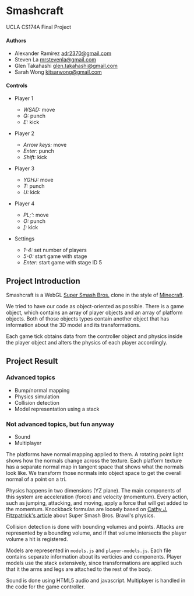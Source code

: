 # Smashcraft

UCLA CS174A Final Project

#### Authors

*   Alexander Ramirez <adr2370@gmail.com>
*   Steven La <mrstevenla@gmail.com>
*   Glen Takahashi <glen.takahashi@gmail.com>
*   Sarah Wong <kitsarwong@gmail.com>

#### Controls

*   Player 1
    *   *WSAD:* move
    *   *Q:* punch
    *   *E:* kick
    
*   Player 2
    *   *Arrow keys:* move
    *   *Enter:* punch
    *   *Shift:* kick
    
*   Player 3
    *   *YGHJ:* move
    *   *T:* punch
    *   *U:* kick
  
*   Player 4
    *   *PL;':* move
    *   *O:* punch
    *   *[:* kick

*   Settings
    *   *1-4:* set number of players
    *   *5-0:* start game with stage
    *   *Enter:* start game with stage ID 5

## Project Introduction

Smashcraft is a WebGL [Super Smash Bros.][1] clone in the style of
[Minecraft][2].

We tried to have our code as object-oriented as possible. There is a game
object, which contains an array of player objects and an array of platform
objects. Both of those objects types contain another object that has information
about the 3D model and its transformations.

Each game tick obtains data from the controller object and physics inside the
player object and alters the physics of each player accordingly.

## Project Result

### Advanced topics

*   Bump/normal mapping
*   Physics simulation
*   Collision detection
*   Model representation using a stack

### Not advanced topics, but fun anyway

*   Sound
*   Multiplayer

The platforms have normal mapping applied to them. A rotating point light shows
how the normals change across the texture. Each platform texture has a separate
normal map in tangent space that shows what the normals look like. We transform
those normals into object space to get the overall normal of a point on a tri.

Physics happens in two dimensions (YZ plane). The main components of this system
are acceleration (force) and velocity (momentum). Every action, such as jumping,
attacking, and moving, apply a force that will get added to the momentum.
Knockback formulas are loosely based on [Cathy J. Fitzpatrick's article][3]
about Super Smash Bros. Brawl's physics.

Collision detection is done with bounding volumes and points. Attacks are
represented by a bounding volume, and if that volume intersects the player
volume a hit is registered.

Models are represented in `models.js` and `player-models.js`. Each file contains
separate information about its verticies and components. Player models use the
stack extensively, since transformations are applied such that it the arms and
legs are attached to the rest of the body.

Sound is done using HTML5 audio and javascript. Multiplayer is handled in the
code for the game controller.

  [1]: http://en.wikipedia.org/wiki/Super_Smash_Bros.
  [2]: http://en.wikipedia.org/wiki/Minecraft
  [3]: https://cathyjf.com/brawl/brawl-dynamics-2009-01-18.pdf
